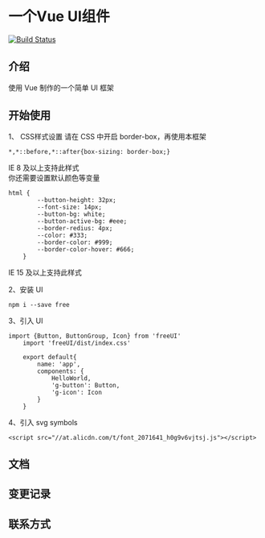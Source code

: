 # 一个Vue UI组件

[![Build Status](https://travis-ci.org/SilverAsh426/freeUI.svg?branch=master)](https://travis-ci.org/SilverAsh426/freeUI)

## 介绍
使用 Vue 制作的一个简单 UI 框架

## 开始使用

1、 CSS样式设置
  请在 CSS 中开启 border-box，再使用本框架
  ```
 *,*::before,*::after{box-sizing: border-box;}
  ```  
  IE 8 及以上支持此样式    
  你还需要设置默认颜色等变量   

  ```
  html {
          --button-height: 32px;
          --font-size: 14px;
          --button-bg: white;
          --button-active-bg: #eee;
          --border-redius: 4px;
          --color: #333;
          --border-color: #999;
          --border-color-hover: #666;
      }
  ```
  IE 15 及以上支持此样式
    
2、安装 UI
  ```
  npm i --save free
  ```

3、引入 UI
  ```
  import {Button, ButtonGroup, Icon} from 'freeUI'
      import 'freeUI/dist/index.css'
      
      export default{
          name: 'app',
          components: {
              HelloWorld,
              'g-button': Button,
              'g-icon': Icon
          }
      }
  ``` 
    
4、引入 svg symbols

    <script src="//at.alicdn.com/t/font_2071641_h0g9v6vjtsj.js"></script>

## 文档

## 变更记录

## 联系方式

